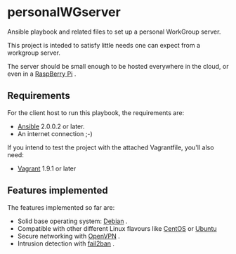 # personalWGserver
Ansible playbook and related files to set up a personal WorkGroup server.

This project is inteded to satisfy little needs one can expect from a workgroup server.

The server should be small enough to be hosted everywhere in the cloud, or even in a [RaspBerry Pi](https://www.raspberrypi.org/) .

## Requirements
For the client host to run this playbook, the requirements are:

- [Ansible](https://www.ansible.com/) 2.0.0.2 or later.
- An internet connection ;-)

If you intend to test the project with the attached Vagrantfile, you'll also need:

- [Vagrant](https://www.vagrantup.com/) 1.9.1 or later

## Features implemented
The features implemented so far are:

- Solid base operating system: [Debian](https://www.debian.org) .
- Compatible with other different Linux flavours like [CentOS](https://www.centos.org/) or [Ubuntu](https://www.ubuntu.com/)
- Secure networking with [OpenVPN](https://openvpn.net/) .
- Intrusion detection with [fail2ban](https://www.fail2ban.org) .